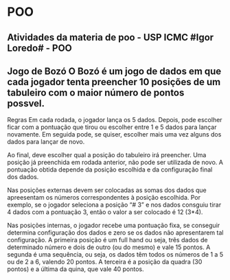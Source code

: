 # POO
Atividades da materia de poo - USP ICMC
#Igor Loredo# - POO
-------------------




Jogo de Bozó
O Bozó é um jogo de dados em que cada jogador tenta preencher 10 posições de um tabuleiro com o maior número de pontos possvel.
---------------------------------------------------------------------------------------------------------------------------

Regras
Em cada rodada, o jogador lança os 5 dados. Depois, pode escolher ficar com a pontuação que tirou ou escolher entre 1 e 5 dados para lançar novamente. Em seguida pode, se quiser, escolher mais uma vez alguns dos dados para lançar de novo.

Ao final, deve escolher qual a posição do tabuleiro irá preencher. Uma posição já preenchida em rodada anterior, não pode ser utilizada de novo. A pontuação obtida depende da posição escolhida e da configuração final dos dados.

Nas posições externas devem ser colocadas as somas dos dados que apreesentam os números correspondentes à posição escolhida. Por exemplo, se o jogador seleciona a posição “# 3” e nos dados consguiu tirar 4 dados com a pontuação 3, então o valor a ser colocado é 12 (3*4).


Nas posições internas, o jogador recebe uma pontuação fixa, se conseguir determina configuração dos dados e zero se os dados não apresentarem tal configuração. A primeira posição é um full hand ou seja, três dados de determinado número e dois de outro (ou do mesmo) e vale 15 pontos. A segunda é uma sequência, ou seja, os dados têm todos os números de 1 a 5 ou de 2 a 6, valendo 20 pontos. A terceira é a posição da quadra (30 pontos) e a última da quina, que vale 40 pontos.

